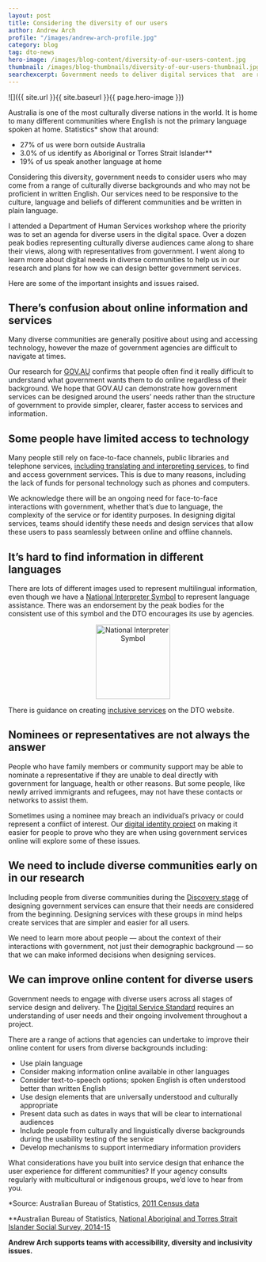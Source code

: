 ```yaml
---
layout: post
title: Considering the diversity of our users
author: Andrew Arch
profile: "/images/andrew-arch-profile.jpg"
category: blog
tag: dto-news
hero-image: /images/blog-content/diversity-of-our-users-content.jpg
thumbnail: /images/blog-thumbnails/diversity-of-our-users-thumbnail.jpg
searchexcerpt: Government needs to deliver digital services that  are responsive to the culture, language and beliefs of different communities. In this blog, accessibility and diversity lead Andrew Arch talks about why we need to consider diversity and inclusivity when designing government services. 
---
```


![]({{ site.url }}{{ site.baseurl }}{{ page.hero-image }})

Australia is one of the most culturally diverse nations in the world. It is home to many different communities where English is not the primary language spoken at home. Statistics* show that around: 

* 27% of us were born outside Australia 
* 3.0% of us identify as Aboriginal or Torres Strait Islander** 
* 19% of us speak another language at home
 
Considering this diversity, government needs to consider users who may come from a range of culturally diverse backgrounds and who may not be proficient in written English. Our services need to be responsive to the culture, language and beliefs of different communities and be written in plain language. 

I attended a Department of Human Services workshop where the priority was to set an agenda for diverse users in the digital space. Over a dozen peak bodies representing culturally diverse audiences came along to share their views, along with representatives from government. I went along to learn more about digital needs in diverse communities to help us in our research and plans for how we can design better government services.

Here are some of the important insights and issues raised.

## There’s confusion about online information and services

Many diverse communities are generally positive about using and accessing technology, however the maze of government agencies are difficult to navigate at times. 

Our research for [GOV.AU](https://www.dto.gov.au/blog/gov-au/) confirms that  people often find it really difficult to understand what government wants them to do online regardless of their background. We hope that GOV.AU can demonstrate how government services can be designed around the users’ needs rather than the structure of government to provide simpler, clearer, faster access to services and information. 

## Some people have limited access to technology

Many people still rely on face-to-face channels, public libraries and telephone services, [including translating and interpreting services](https://www.tisnational.gov.au/), to find and access government services. This is due to many reasons, including the lack of funds for personal technology such as phones and computers. 

We acknowledge there will be an ongoing need for face-to-face interactions with government, whether that’s due to language, the complexity of the service or for identity purposes. In designing digital services, teams should identify these needs and design services that allow these users to pass seamlessly between online and offline channels.

## It’s hard to find information in different languages

There are lots of different images used to represent multilingual information, even though we have a [National Interpreter Symbol](https://www.dss.gov.au/national-interpreter-symbol) to represent language assistance. There was an endorsement by the peak bodies for the consistent use of this symbol and the DTO encourages its use by agencies. 

<center><img src="{{ site.baseurl }}/images/blog-content/national-interpreter-symbol.png" alt="National Interpreter Symbol" height="150" width="150"></center>

There is guidance on creating [inclusive services](https://www.dto.gov.au/standard/design-guides/inclusive-services/) on the DTO website. 

## Nominees or representatives are not always the answer

People who have family members or community support may be able to nominate a representative if they are unable to deal directly with government for language, health or other reasons. But some people, like newly arrived immigrants and refugees, may not have these contacts or networks to assist them. 

Sometimes using a nominee may breach an individual’s privacy or could represent a conflict of interest. Our [digital identity project](https://www.dto.gov.au/our-work/identity/) on making it easier for people to prove who they are when using government services online will explore some of these issues.
 
## We need to include diverse communities early on in our research

Including people from diverse communities during the [Discovery stage](https://www.dto.gov.au/standard/service-design-and-delivery-process/discovery/) of designing government services can ensure that their needs are considered from the beginning. Designing services with these groups in mind helps create services that are simpler and easier for all users.

We need to learn more about people — about the context of their interactions with government, not just their demographic background — so that we can make informed decisions when designing services. 

## We can improve online content for diverse users

Government needs to engage with diverse users across all stages of service design and delivery. The [Digital Service Standard](https://www.dto.gov.au/standard/) requires an understanding of user needs and their ongoing involvement throughout a project. 

There are a range of actions that agencies can undertake to improve their online content for users from diverse backgrounds including:

* Use plain language
* Consider making information online available in other languages
* Consider text-to-speech options; spoken English is often understood better than written English
* Use design elements that are universally understood and culturally appropriate
* Present data such as dates in ways that will be clear to international audiences
* Include people from culturally and linguistically diverse backgrounds during the usability testing of the service 
* Develop mechanisms to support intermediary information providers

What considerations have you built into service design that enhance the user experience for different communities? If your agency consults regularly with multicultural or indigenous groups, we’d love to hear from you. 

*Source: Australian Bureau of Statistics, [2011 Census data](http://www.abs.gov.au/ausstats/abs@.nsf/Lookup/2071.0main+features902012-2013)

**Australian Bureau of Statistics, [National Aboriginal and Torres Strait Islander Social Survey, 2014-15](http://www.abs.gov.au/ausstats/abs@.nsf/mf/4714.0)

**Andrew Arch supports teams with accessibility, diversity and inclusivity issues.**
